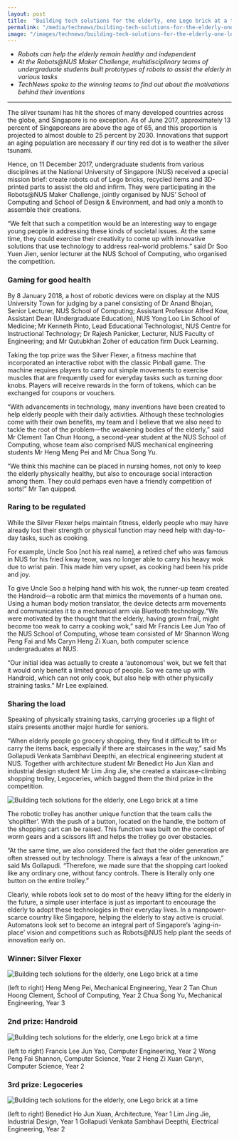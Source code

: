 ```yaml
---
layout: post
title:  "Building tech solutions for the elderly, one Lego brick at a time"
permalink: "/media/technews/building-tech-solutions-for-the-elderly-one-lego-brick-at-a-time"
image: "/images/technews/building-tech-solutions-for-the-elderly-one-lego-brick-at-a-time-part-1.png"
---
```


* *Robots can help the elderly remain healthy and independent*
* *At the Robots@NUS Maker Challenge, multidisciplinary teams of undergraduate students built prototypes of robots to assist the elderly in various tasks*
* *TechNews spoke to the winning teams to find out about the motivations behind their inventions*

---

The silver tsunami has hit the shores of many developed countries across the globe, and Singapore is no exception. As of June 2017, approximately 13 percent of Singaporeans are above the age of 65, and this proportion is projected to almost double to 25 percent by 2030. Innovations that support an aging population are necessary if our tiny red dot is to weather the silver tsunami.

Hence, on 11 December 2017, undergraduate students from various disciplines at the National University of Singapore (NUS) received a special mission brief: create robots out of Lego bricks, recycled items and 3D-printed parts to assist the old and infirm. They were participating in the Robots@NUS Maker Challenge, jointly organised by NUS’ School of Computing and School of Design & Environment, and had only a month to assemble their creations. 

“We felt that such a competition would be an interesting way to engage young people in addressing these kinds of societal issues. At the same time, they could exercise their creativity to come up with innovative solutions that use technology to address real-world problems.” said Dr Soo Yuen Jien, senior lecturer at the NUS School of Computing, who organised the competition.

### **Gaming for good health**
By 8 January 2018, a host of robotic devices were on display at the NUS University Town for judging by a panel consisting of Dr Anand Bhojan, Senior Lecturer, NUS School of Computing; Assistant Professor Alfred Kow, Assistant Dean (Undergraduate Education), NUS Yong Loo Lin School of Medicine; Mr Kenneth Pinto, Lead Educational Technologist, NUS Centre for Instructional Technology; Dr Rajesh Panicker, Lecturer, NUS Faculty of Engineering; and Mr Qutubkhan Zoher of education firm Duck Learning.

Taking the top prize was the Silver Flexer, a fitness machine that incorporated an interactive robot with the classic Pinball game. The machine requires players to carry out simple movements to exercise muscles that are frequently used for everyday tasks such as turning door knobs. Players will receive rewards in the form of tokens, which can be exchanged for coupons or vouchers.

“With advancements in technology, many inventions have been created to help elderly people with their daily activities. Although these technologies come with their own benefits, my team and I believe that we also need to tackle the root of the problem—the weakening bodies of the elderly,” said Mr Clement Tan Chun Hoong, a second-year student at the NUS School of Computing, whose team also comprised NUS mechanical engineering students Mr Heng Meng Pei and Mr Chua Song Yu.

“We think this machine can be placed in nursing homes, not only to keep the elderly physically healthy, but also to encourage social interaction among them. They could perhaps even have a friendly competition of sorts!” Mr Tan quipped.

### **Raring to be regulated**
While the Silver Flexer helps maintain fitness, elderly people who may have already lost their strength or physical function may need help with day-to-day tasks, such as cooking.

For example, Uncle Soo [not his real name], a retired chef who was famous in NUS for his fried kway teow, was no longer able to carry his heavy wok due to wrist pain. This made him very upset, as cooking had been his pride and joy.

To give Uncle Soo a helping hand with his wok, the runner-up team created the Handroid—a robotic arm that mimics the movements of a human one. Using a human body motion translator, the device detects arm movements and communicates it to a mechanical arm via Bluetooth technology.“We were motivated by the thought that the elderly, having grown frail, might become too weak to carry a cooking wok,” said Mr Francis Lee Jun Yao of the NUS School of Computing, whose team consisted of Mr Shannon Wong Peng Fai and Ms Caryn Heng Zi Xuan, both computer science undergraduates at NUS.

“Our initial idea was actually to create a ‘autonomous’ wok, but we felt that it would only benefit a limited group of people. So we came up with Handroid, which can not only cook, but also help with other physically straining tasks.” Mr Lee explained.

### **Sharing the load**
Speaking of physically straining tasks, carrying groceries up a flight of stairs presents another major hurdle for seniors.

“When elderly people go grocery shopping, they find it difficult to lift or carry the items back, especially if there are staircases in the way,” said Ms Gollapudi Venkata Sambhavi Deepthi, an electrical engineering student at NUS. Together with architecture student Mr Benedict Ho Jun Xian and industrial design student Mr Lim Jing Jie, she created a staircase-climbing shopping trolley, Legoceries, which bagged them the third prize in the competition.

![Building tech solutions for the elderly, one Lego brick at a time](/images/technews/building-tech-solutions-for-the-elderly-one-lego-brick-at-a-time-part-1.png)

The robotic trolley has another unique function that the team calls the ‘shoplifter’. With the push of a button, located on the handle, the bottom of the shopping cart can be raised. This function was built on the concept of worm gears and a scissors lift and helps the trolley go over obstacles.

“At the same time, we also considered the fact that the older generation are often stressed out by technology. There is always a fear of the unknown,” said Ms Gollapudi. “Therefore, we made sure that the shopping cart looked like any ordinary one, without fancy controls. There is literally only one button on the entire trolley.”

Clearly, while robots look set to do most of the heavy lifting for the elderly in the future, a simple user interface is just as important to encourage the elderly to adopt these technologies in their everyday lives. In a manpower-scarce country like Singapore, helping the elderly to stay active is crucial. Automatons look set to become an integral part of Singapore’s ‘aging-in-place’ vision and competitions such as Robots@NUS help plant the seeds of innovation early on.

### **Winner: Silver Flexer**

![Building tech solutions for the elderly, one Lego brick at a time](/images/technews/building-tech-solutions-for-the-elderly-one-lego-brick-at-a-time-part-2.png)

(left to right)
Heng Meng Pei, Mechanical Engineering, Year 2
Tan Chun Hoong Clement, School of Computing, Year 2
Chua Song Yu, Mechanical Engineering, Year 3

### **2nd prize: Handroid**

![Building tech solutions for the elderly, one Lego brick at a time](/images/technews/building-tech-solutions-for-the-elderly-one-lego-brick-at-a-time-part-3.png)

(left to right)
Francis Lee Jun Yao, Computer Engineering, Year 2
Wong Peng Fai Shannon, Computer Science, Year 2
Heng Zi Xuan Caryn, Computer Science, Year 2

### **3rd prize: Legoceries**

![Building tech solutions for the elderly, one Lego brick at a time](/images/technews/building-tech-solutions-for-the-elderly-one-lego-brick-at-a-time-part-4.png)

(left to right)
Benedict Ho Jun Xuan, Architecture, Year 1
Lim Jing Jie, Industrial Design, Year 1
Gollapudi Venkata Sambhavi Deepthi, Electrical Engineering, Year 2
